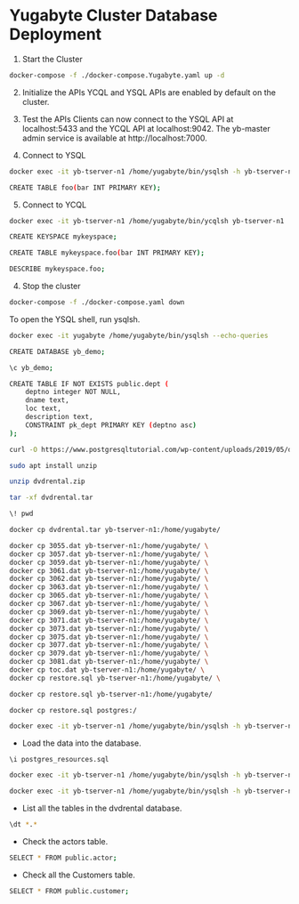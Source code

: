 # Yugabyte Cluster Database Deployment


1. Start the Cluster

```bash
docker-compose -f ./docker-compose.Yugabyte.yaml up -d
```


2. Initialize the APIs
YCQL and YSQL APIs are enabled by default on the cluster.


3. Test the APIs
Clients can now connect to the YSQL API at localhost:5433 and the YCQL API at localhost:9042. The yb-master admin service is available at http://localhost:7000.

4. Connect to YSQL
```bash
docker exec -it yb-tserver-n1 /home/yugabyte/bin/ysqlsh -h yb-tserver-n1
```



```bash
CREATE TABLE foo(bar INT PRIMARY KEY);
```



5. Connect to YCQL
```bash
docker exec -it yb-tserver-n1 /home/yugabyte/bin/ycqlsh yb-tserver-n1
```

```bash
CREATE KEYSPACE mykeyspace;
```

```bash
CREATE TABLE mykeyspace.foo(bar INT PRIMARY KEY);
```

```bash
DESCRIBE mykeyspace.foo;
```

4. Stop the cluster
```bash
docker-compose -f ./docker-compose.yaml down
```

To open the YSQL shell, run ysqlsh.
```bash
docker exec -it yugabyte /home/yugabyte/bin/ysqlsh --echo-queries
```

```bash
CREATE DATABASE yb_demo;
```

```bash
\c yb_demo;
```

```bash
CREATE TABLE IF NOT EXISTS public.dept (
    deptno integer NOT NULL,
    dname text,
    loc text,
    description text,
    CONSTRAINT pk_dept PRIMARY KEY (deptno asc)
);
```



```bash
curl -O https://www.postgresqltutorial.com/wp-content/uploads/2019/05/dvdrental.zip
```

```bash
sudo apt install unzip
```

```bash
unzip dvdrental.zip
```

```bash
tar -xf dvdrental.tar
```

```bash
\! pwd
```

```bash
docker cp dvdrental.tar yb-tserver-n1:/home/yugabyte/
```

```bash
docker cp 3055.dat yb-tserver-n1:/home/yugabyte/ \
docker cp 3057.dat yb-tserver-n1:/home/yugabyte/ \ 
docker cp 3059.dat yb-tserver-n1:/home/yugabyte/ \
docker cp 3061.dat yb-tserver-n1:/home/yugabyte/ \
docker cp 3062.dat yb-tserver-n1:/home/yugabyte/ \
docker cp 3063.dat yb-tserver-n1:/home/yugabyte/ \
docker cp 3065.dat yb-tserver-n1:/home/yugabyte/ \
docker cp 3067.dat yb-tserver-n1:/home/yugabyte/ \
docker cp 3069.dat yb-tserver-n1:/home/yugabyte/ \
docker cp 3071.dat yb-tserver-n1:/home/yugabyte/ \
docker cp 3073.dat yb-tserver-n1:/home/yugabyte/ \
docker cp 3075.dat yb-tserver-n1:/home/yugabyte/ \
docker cp 3077.dat yb-tserver-n1:/home/yugabyte/ \
docker cp 3079.dat yb-tserver-n1:/home/yugabyte/ \
docker cp 3081.dat yb-tserver-n1:/home/yugabyte/ \
docker cp toc.dat yb-tserver-n1:/home/yugabyte/ \
docker cp restore.sql yb-tserver-n1:/home/yugabyte/ \
```

```bash
docker cp restore.sql yb-tserver-n1:/home/yugabyte/ 
```

```
docker cp restore.sql postgres:/
```


```bash
docker exec -it yb-tserver-n1 /home/yugabyte/bin/ysqlsh -h yb-tserver-n1
```

* Load the data into the database.
```bash
\i postgres_resources.sql
```

```bash
docker exec -it yb-tserver-n1 /home/yugabyte/bin/ysqlsh -h yb-tserver-n1
```

```bash
docker exec -it yb-tserver-n1 /home/yugabyte/bin/ysqlsh -h yb-tserver-n1 -U postgres -d dvdrental
```

* List all the tables in the dvdrental database. 
```bash
\dt *.*
```


* Check the actors table.
```bash
SELECT * FROM public.actor;
```

* Check all the Customers table.
```bash
SELECT * FROM public.customer;
```